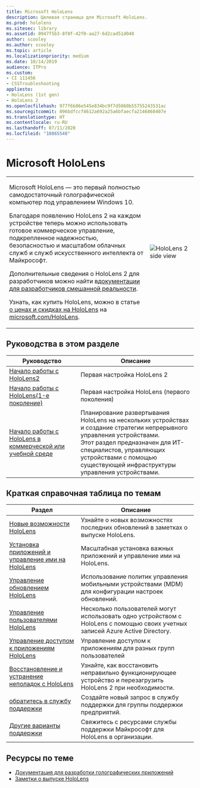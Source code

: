 ```yaml
---
title: Microsoft HoloLens
description: Целевая страница для Microsoft HoloLens.
ms.prod: hololens
ms.sitesec: library
ms.assetid: 0947f5b3-8f0f-42f0-aa27-6d2cad51d040
author: scooley
ms.author: scooley
ms.topic: article
ms.localizationpriority: medium
ms.date: 10/14/2019
audience: ITPro
ms.custom:
- CI 111456
- CSSTroubleshooting
appliesto:
- HoloLens (1st gen)
- HoloLens 2
ms.openlocfilehash: 977f6b86e545e834bc9f7d5060b55755243531ac
ms.sourcegitcommit: 896bdfccf4612a692a25a6bfaecfa2146860407e
ms.translationtype: HT
ms.contentlocale: ru-RU
ms.lasthandoff: 07/11/2020
ms.locfileid: "10865548"
---
```

# Microsoft HoloLens

<table><tbody>
<tr><td style="border: 0px;width: 75%;valign= top">
<p>Microsoft HoloLens — это первый полностью самодостаточный голографической компьютер под управлением Windows 10.</p>

<p>Благодаря появлению HoloLens 2 на каждом устройстве теперь можно использовать готовое коммерческое управление, подкрепленное надежностью, безопасностью и масштабом облачных служб и служб искусственного интеллекта от Майкрософт.</p>

<p>Дополнительные сведения о HoloLens 2 для разработчиков можно найти в<a href="https://docs.microsoft.com/windows/mixed-reality/">документации для разработчиков смешанной реальности</a>.</p>

<p>Узнать, как купить HoloLens, можно в статье <a href="https://www.microsoft.com/hololens/buy">о ценах и скидках на HoloLens</a> на <a href="https://www.microsoft.com/hololens">microsoft.com/HoloLens</a>.</p>
</td>

<td align="left" style="border: 0px"><img alt="HoloLens 2 side view" src="images/hololens2-side-render-xs.png"/></td></tr>
</tbody></table>

## Руководства в этом разделе

| Руководство | Описание |
| --- | --- |
| [Начало работы с HoloLens2](hololens2-setup.md) | Первая настройка HoloLens 2  |
| [Начало работы с HoloLens(1-е поколение)](hololens1-setup.md) | Первая настройка HoloLens (первого поколения)  |
| [Начало работы с HoloLens в коммерческой или учебной среде](hololens-requirements.md) | Планирование развертывания HoloLens на нескольких устройствах и создание стратегии непрерывного управления устройствами.</br>Этот раздел предназначен для ИТ-специалистов, управляющих устройствами с помощью существующей инфраструктуры управления устройствами.  |

## Краткая справочная таблица по темам

| Раздел | Описание |
| --- | --- |
| [Новые возможности HoloLens](hololens-whats-new.md) | Узнайте о новых возможностях последних обновлений в заметках о выпуске HoloLens. |
| [Установка приложений и управление ими на HoloLens](hololens-install-apps.md) | Масштабная установка важных приложений и управление ими на HoloLens. |
| [Управление обновлением HoloLens](hololens-updates.md) | Использование политик управления мобильными устройствами (MDM) для конфигурации настроек обновлений. |
| [Управление пользователями HoloLens](hololens-multiple-users.md) | Несколько пользователей могут использовать одно устройством с HoloLens с помощью своих учетных записей Azure Active Directory. |
| [Управление доступом к приложениям HoloLens](hololens-kiosk.md) | Управление доступом к приложениям для разных групп пользователей  |
| [Восстановление и устранение неполадок с HoloLens](hololens-recovery.md) |  Узнайте, как восстановить неправильно функционирующее устройство и перезагрузить HoloLens 2 при необходимости. |
| [обратитесь в службу поддержки](https://support.microsoft.com/supportforbusiness/productselection?sapid=e9391227-fa6d-927b-0fff-f96288631b8f) | Создайте новый запрос в службу поддержки для группы поддержки предприятий. | 
| [Другие варианты поддержки](https://support.microsoft.com/products/hololens) | Свяжитесь с ресурсами службы поддержки Майкрософт для HoloLens в организации. |

## Ресурсы по теме

* [Документация для разработки голографических приложений](https://developer.microsoft.com/windows/mixed-reality/development)
* [Заметки о выпуске HoloLens](https://docs.microsoft.com/hololens/hololens-release-notes)
